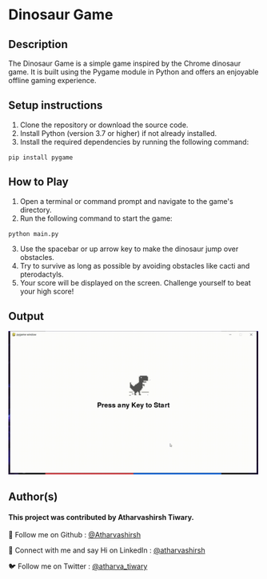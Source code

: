 # Dinosaur Game

## Description

The Dinosaur Game is a simple game inspired by the Chrome dinosaur game. It is built using the Pygame module in Python and offers an enjoyable offline gaming experience.

## Setup instructions

1. Clone the repository or download the source code.
2. Install Python (version 3.7 or higher) if not already installed.
3. Install the required dependencies by running the following command:

```
pip install pygame
```

## How to Play

1. Open a terminal or command prompt and navigate to the game's directory.
2. Run the following command to start the game:

```
python main.py
```

3. Use the spacebar or up arrow key to make the dinosaur jump over obstacles.
4. Try to survive as long as possible by avoiding obstacles like cacti and pterodactyls.
5. Your score will be displayed on the screen. Challenge yourself to beat your high score!

## Output

<img src="dino.gif" width="500px">

## Author(s)

#### This project was contributed by Atharvashirsh Tiwary.

👾 Follow me on Github : [@Atharvashirsh](https://github.com/Atharvashirsh)

🤖 Connect with me and say Hi on LinkedIn : [@atharvashirsh](https://www.linkedin.com/in/atharvashirsh)

🐦 Follow me on Twitter : [@atharva_tiwary](https://www.twitter.com/atharva_tiwary)
